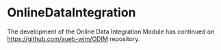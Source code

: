 # OnlineDataIntegration
The development of the Online Data Integration Module has continued on https://github.com/aueb-wim/ODIM repository.
